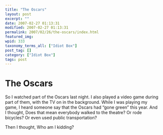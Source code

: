 ```yaml
---
title: "The Oscars"
layout: post
excerpt: ""
date: 2007-02-27 01:13:31
modified: 2007-02-27 01:13:31
permalink: 2007/02/26/the-oscars/index.html
featured_img: 
wpid: 333
taxonomy_terms_all: ["Idiot Box"]
post_tag: []
category: ["Idiot Box"]
tags: post
---
```


# The Oscars

So I watched part of the Oscars last night. I also played a video game during part of them, with the TV on in the background. While I was playing my game, I heard someone say that the Oscars had “gone green” this year. And I thought, Does that mean everybody walked to the theatre? Or rode bicycles? Or even used public transportation?

Then I thought, Who am I kidding?